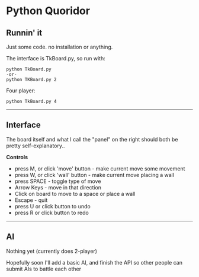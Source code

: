 Python Quoridor
===============

## Runnin' it

Just some code. no installation or anything.

The interface is TkBoard.py, so run with:

    python TkBoard.py
    -or-
    python TKBoard.py 2

Four player:

    python TkBoard.py 4

---

## Interface

The board itself and what I call the "panel" on the right should both be pretty self-explanatory..

**Controls**

* press M, or click 'move' button - make current move some movement
* press W, or click 'wall' button - make current move placing a wall
* press SPACE - toggle type of move
* Arrow Keys - move in that direction
* Click on board to move to a space or place a wall
* Escape - quit
* press U or click button to undo
* press R or click button to redo

---

## AI

Nothing yet (currently does 2-player)

Hopefully soon I'll add a basic AI, and finish the API so other people can submit AIs to battle each other